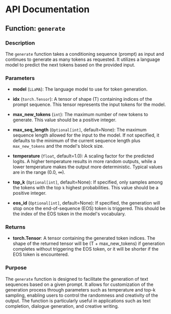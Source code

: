 # API Documentation

## Function: `generate`

### Description
The `generate` function takes a conditioning sequence (prompt) as input and continues to generate as many tokens as requested. It utilizes a language model to predict the next tokens based on the provided input.

### Parameters
- **model** (`LLaMA`): The language model to use for token generation.
  
- **idx** (`torch.Tensor`): A tensor of shape (T) containing indices of the prompt sequence. This tensor represents the input tokens for the model.

- **max_new_tokens** (`int`): The maximum number of new tokens to generate. This value should be a positive integer.

- **max_seq_length** (`Optional[int]`, default=None): The maximum sequence length allowed for the input to the model. If not specified, it defaults to the minimum of the current sequence length plus `max_new_tokens` and the model's block size.

- **temperature** (`float`, default=1.0): A scaling factor for the predicted logits. A higher temperature results in more random outputs, while a lower temperature makes the output more deterministic. Typical values are in the range (0.0, ∞).

- **top_k** (`Optional[int]`, default=None): If specified, only samples among the tokens with the top `k` highest probabilities. This value should be a positive integer.

- **eos_id** (`Optional[int]`, default=None): If specified, the generation will stop once the end-of-sequence (EOS) token is triggered. This should be the index of the EOS token in the model's vocabulary.

### Returns
- **torch.Tensor**: A tensor containing the generated token indices. The shape of the returned tensor will be (T + max_new_tokens) if generation completes without triggering the EOS token, or it will be shorter if the EOS token is encountered.

### Purpose
The `generate` function is designed to facilitate the generation of text sequences based on a given prompt. It allows for customization of the generation process through parameters such as temperature and top-k sampling, enabling users to control the randomness and creativity of the output. The function is particularly useful in applications such as text completion, dialogue generation, and creative writing.


